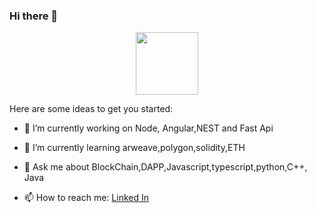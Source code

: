 ### Hi there 👋

<div id="header" align="center">
  <img src="https://media.giphy.com/media/M9gbBd9nbDrOTu1Mqx/giphy.gif" width="100"/>
</div>


Here are some ideas to get you started:

- 🔭 I’m currently working on Node, Angular,NEST and Fast Api 
- 🌱 I’m currently learning arweave,polygon,solidity,ETH

- 💬 Ask me about BlockChain,DAPP,Javascript,typescript,python,C++, Java
- 📫 How to reach me: <a href="linkedin.com/in/aryan-aman-a4a5bb144"> Linked In</a>




